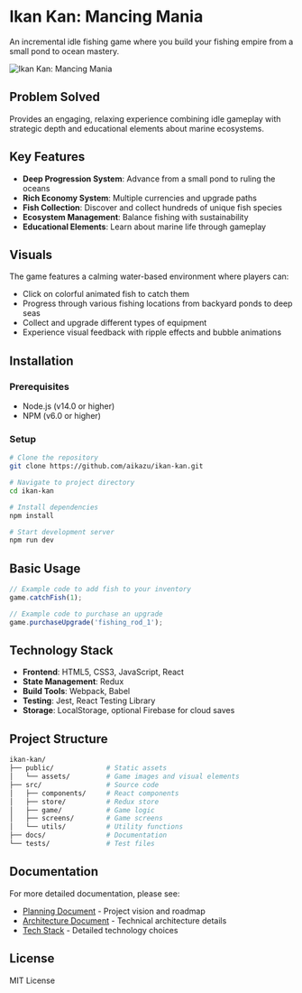 # Ikan Kan: Mancing Mania

An incremental idle fishing game where you build your fishing empire from a small pond to ocean mastery.

![Ikan Kan: Mancing Mania](https://github.com/aikazu/ikan-kan/raw/master/public/assets/main.png)

## Problem Solved

Provides an engaging, relaxing experience combining idle gameplay with strategic depth and educational elements about marine ecosystems.

## Key Features

- **Deep Progression System**: Advance from a small pond to ruling the oceans
- **Rich Economy System**: Multiple currencies and upgrade paths
- **Fish Collection**: Discover and collect hundreds of unique fish species
- **Ecosystem Management**: Balance fishing with sustainability
- **Educational Elements**: Learn about marine life through gameplay

## Visuals

The game features a calming water-based environment where players can:
- Click on colorful animated fish to catch them
- Progress through various fishing locations from backyard ponds to deep seas
- Collect and upgrade different types of equipment
- Experience visual feedback with ripple effects and bubble animations

## Installation

### Prerequisites

- Node.js (v14.0 or higher)
- NPM (v6.0 or higher)

### Setup

```bash
# Clone the repository
git clone https://github.com/aikazu/ikan-kan.git

# Navigate to project directory
cd ikan-kan

# Install dependencies
npm install

# Start development server
npm run dev
```

## Basic Usage

```javascript
// Example code to add fish to your inventory
game.catchFish(1);

// Example code to purchase an upgrade
game.purchaseUpgrade('fishing_rod_1');
```

## Technology Stack

- **Frontend**: HTML5, CSS3, JavaScript, React
- **State Management**: Redux
- **Build Tools**: Webpack, Babel
- **Testing**: Jest, React Testing Library
- **Storage**: LocalStorage, optional Firebase for cloud saves

## Project Structure

```bash
ikan-kan/
├── public/             # Static assets
│   └── assets/         # Game images and visual elements
├── src/                # Source code
│   ├── components/     # React components
│   ├── store/          # Redux store
│   ├── game/           # Game logic
│   ├── screens/        # Game screens
│   └── utils/          # Utility functions
├── docs/               # Documentation
└── tests/              # Test files
```

## Documentation

For more detailed documentation, please see:
- [Planning Document](PLANNING.md) - Project vision and roadmap
- [Architecture Document](ARCHITECTURE.md) - Technical architecture details
- [Tech Stack](TECH-STACK.md) - Detailed technology choices

## License

MIT License
